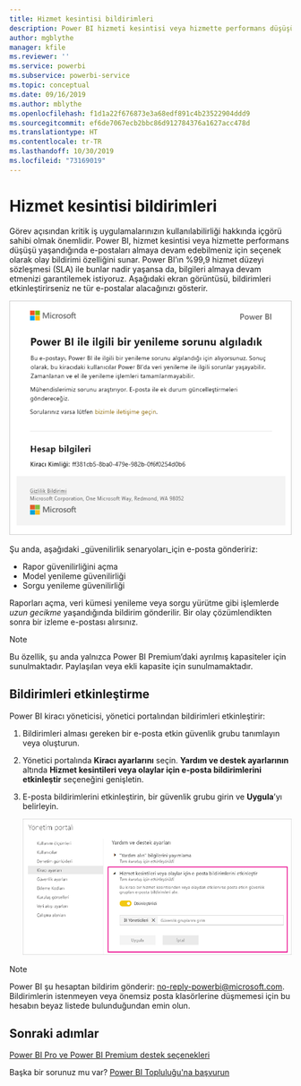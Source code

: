 ```yaml
---
title: Hizmet kesintisi bildirimleri
description: Power BI hizmeti kesintisi veya hizmette performans düşüşü yaşandığında e-posta bildirimlerini almayı öğrenin.
author: mgblythe
manager: kfile
ms.reviewer: ''
ms.service: powerbi
ms.subservice: powerbi-service
ms.topic: conceptual
ms.date: 09/16/2019
ms.author: mblythe
ms.openlocfilehash: f1d1a22f676873e3a68edf891c4b23522904ddd9
ms.sourcegitcommit: ef6de7067ecb2bbc86d912784376a1627acc478d
ms.translationtype: HT
ms.contentlocale: tr-TR
ms.lasthandoff: 10/30/2019
ms.locfileid: "73169019"
---
```

# <a name="service-interruption-notifications"></a>Hizmet kesintisi bildirimleri

Görev açısından kritik iş uygulamalarınızın kullanılabilirliği hakkında içgörü sahibi olmak önemlidir. Power BI, hizmet kesintisi veya hizmette performans düşüşü yaşandığında e-postaları almaya devam edebilmeniz için seçenek olarak olay bildirimi özelliğini sunar. Power BI’ın %99,9 hizmet düzeyi sözleşmesi (SLA) ile bunlar nadir yaşansa da, bilgileri almaya devam etmenizi garantilemek istiyoruz. Aşağıdaki ekran görüntüsü, bildirimleri etkinleştirirseniz ne tür e-postalar alacağınızı gösterir.

![Yenileme bildirimi e-postası](media/service-interruption-notifications/refresh-notification-email.png)

Şu anda, aşağıdaki _güvenilirlik senaryoları_için e-posta göndeririz:

- Rapor güvenilirliğini açma
- Model yenileme güvenilirliği
- Sorgu yenileme güvenilirliği

Raporları açma, veri kümesi yenileme veya sorgu yürütme gibi işlemlerde _uzun gecikme_ yaşandığında bildirim gönderilir. Bir olay çözümlendikten sonra bir izleme e-postası alırsınız.

> [!NOTE]
> Bu özellik, şu anda yalnızca Power BI Premium’daki ayrılmış kapasiteler için sunulmaktadır. Paylaşılan veya ekli kapasite için sunulmamaktadır.

## <a name="enable-notifications"></a>Bildirimleri etkinleştirme

Power BI kiracı yöneticisi, yönetici portalından bildirimleri etkinleştirir:

1. Bildirimleri alması gereken bir e-posta etkin güvenlik grubu tanımlayın veya oluşturun.

1. Yönetici portalında **Kiracı ayarlarını** seçin. **Yardım ve destek ayarlarının** altında **Hizmet kesintileri veya olaylar için e-posta bildirimlerini etkinleştir** seçeneğini genişletin.

1. E-posta bildirimlerini etkinleştirin, bir güvenlik grubu girin ve **Uygula**’yı belirleyin.

    ![Hizmet bildirimlerini etkinleştirme](media/service-interruption-notifications/enable-notifications.png)

> [!NOTE]
> Power BI şu hesaptan bildirim gönderir: no-reply-powerbi@microsoft.com. Bildirimlerin istenmeyen veya önemsiz posta klasörlerine düşmemesi için bu hesabın beyaz listede bulunduğundan emin olun.

## <a name="next-steps"></a>Sonraki adımlar

[Power BI Pro ve Power BI Premium destek seçenekleri](service-support-options.md)

Başka bir sorunuz mu var? [Power BI Topluluğu'na başvurun](http://community.powerbi.com/)
